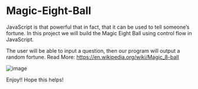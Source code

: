 # Magic-Eight-Ball
JavaScript is that powerful that in fact, that it can be used to tell someone’s fortune.
In this project we will build the Magic Eight Ball using control flow in JavaScript.

The user will be able to input a question, then our program will output a random fortune.
Read More: https://en.wikipedia.org/wiki/Magic_8-ball

![image](https://user-images.githubusercontent.com/38402246/150702513-e5831a5e-57d0-49f0-b655-eb7c1005b06f.png)

Enjoy!! Hope this helps!
